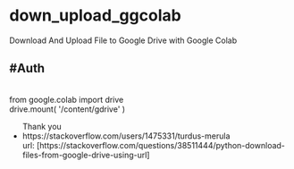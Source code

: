 # down_upload_ggcolab
Download And Upload File to Google Drive with Google Colab

<h2>#Auth</h2></br>
from google.colab import drive</br>
drive.mount( '/content/gdrive' )

<ul>Thank you
<li>https://stackoverflow.com/users/1475331/turdus-merula </li>
url: [https://stackoverflow.com/questions/38511444/python-download-files-from-google-drive-using-url]
</ul>
